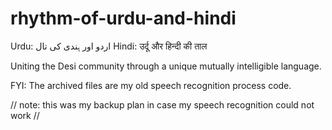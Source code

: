 # rhythm-of-urdu-and-hindi

Urdu: اردو اور ہندی کی تال
Hindi: उर्दू और हिन्दी की ताल

Uniting the Desi community through a unique mutually intelligible language.

FYI: The archived files are my old speech recognition process code.

// note: this was my backup plan in case my speech recognition could not work //
